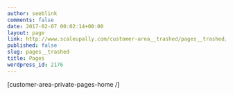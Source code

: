 ```yaml
---
author: seeblink
comments: false
date: 2017-02-07 00:02:14+00:00
layout: page
link: http://www.scaleupally.com/customer-area__trashed/pages__trashed/
published: false
slug: pages__trashed
title: Pages
wordpress_id: 2176
---
```


[customer-area-private-pages-home /]
